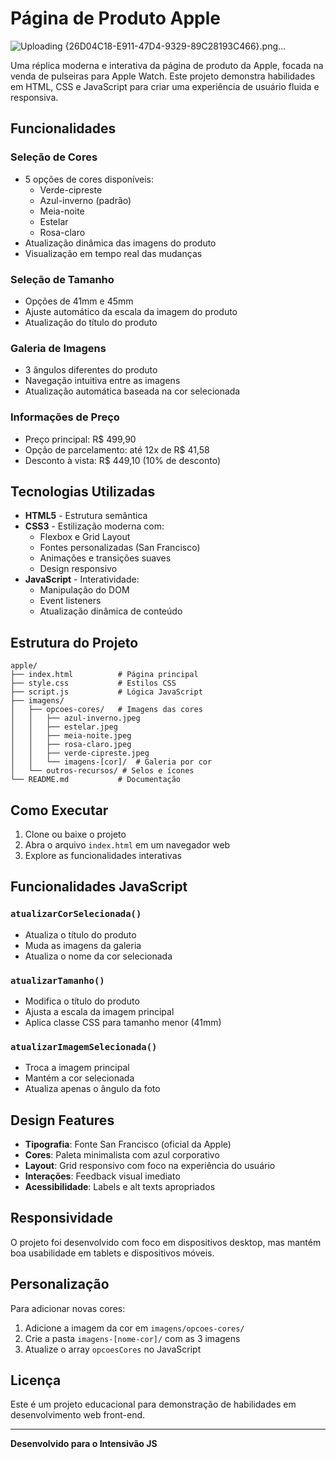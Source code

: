 # Página de Produto Apple

![Uploading {26D04C18-E911-47D4-9329-89C28193C466}.png…]()


Uma réplica moderna e interativa da página de produto da Apple, focada na venda de pulseiras para Apple Watch. Este projeto demonstra habilidades em HTML, CSS e JavaScript para criar uma experiência de usuário fluida e responsiva.

## Funcionalidades

### Seleção de Cores
- 5 opções de cores disponíveis:
  - Verde-cipreste
  - Azul-inverno (padrão)
  - Meia-noite
  - Estelar
  - Rosa-claro
- Atualização dinâmica das imagens do produto
- Visualização em tempo real das mudanças

### Seleção de Tamanho
- Opções de 41mm e 45mm
- Ajuste automático da escala da imagem do produto
- Atualização do título do produto

### Galeria de Imagens
- 3 ângulos diferentes do produto
- Navegação intuitiva entre as imagens
- Atualização automática baseada na cor selecionada

### Informações de Preço
- Preço principal: R$ 499,90
- Opção de parcelamento: até 12x de R$ 41,58
- Desconto à vista: R$ 449,10 (10% de desconto)

## Tecnologias Utilizadas

- **HTML5** - Estrutura semântica
- **CSS3** - Estilização moderna com:
  - Flexbox e Grid Layout
  - Fontes personalizadas (San Francisco)
  - Animações e transições suaves
  - Design responsivo
- **JavaScript** - Interatividade:
  - Manipulação do DOM
  - Event listeners
  - Atualização dinâmica de conteúdo

## Estrutura do Projeto

```
apple/
├── index.html          # Página principal
├── style.css           # Estilos CSS
├── script.js           # Lógica JavaScript
├── imagens/
│   ├── opcoes-cores/   # Imagens das cores
│   │   ├── azul-inverno.jpeg
│   │   ├── estelar.jpeg
│   │   ├── meia-noite.jpeg
│   │   ├── rosa-claro.jpeg
│   │   ├── verde-cipreste.jpeg
│   │   └── imagens-[cor]/  # Galeria por cor
│   └── outros-recursos/ # Selos e ícones
└── README.md           # Documentação
```

## Como Executar

1. Clone ou baixe o projeto
2. Abra o arquivo `index.html` em um navegador web
3. Explore as funcionalidades interativas

## Funcionalidades JavaScript

### `atualizarCorSelecionada()`
- Atualiza o título do produto
- Muda as imagens da galeria
- Atualiza o nome da cor selecionada

### `atualizarTamanho()`
- Modifica o título do produto
- Ajusta a escala da imagem principal
- Aplica classe CSS para tamanho menor (41mm)

### `atualizarImagemSelecionada()`
- Troca a imagem principal
- Mantém a cor selecionada
- Atualiza apenas o ângulo da foto

## Design Features

- **Tipografia**: Fonte San Francisco (oficial da Apple)
- **Cores**: Paleta minimalista com azul corporativo
- **Layout**: Grid responsivo com foco na experiência do usuário
- **Interações**: Feedback visual imediato
- **Acessibilidade**: Labels e alt texts apropriados

## Responsividade

O projeto foi desenvolvido com foco em dispositivos desktop, mas mantém boa usabilidade em tablets e dispositivos móveis.

## Personalização

Para adicionar novas cores:
1. Adicione a imagem da cor em `imagens/opcoes-cores/`
2. Crie a pasta `imagens-[nome-cor]/` com as 3 imagens
3. Atualize o array `opcoesCores` no JavaScript

## Licença

Este é um projeto educacional para demonstração de habilidades em desenvolvimento web front-end.

---

**Desenvolvido para o Intensivão JS**
